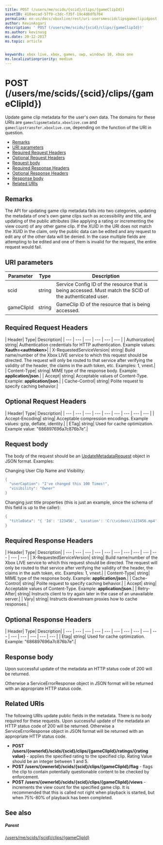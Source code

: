 ```yaml
---
title: POST (/users/me/scids/{scid}/clips/{gameClipId})
assetID: 410aecad-57f9-c3dc-f35f-19c4d8dfb704
permalink: en-us/docs/xboxlive/rest/uri-usersmescidclipsgameclipidpost.html
author: KevinAsgari
description: ' POST (/users/me/scids/{scid}/clips/{gameClipId})'
ms.author: kevinasg
ms.date: 20-12-2017
ms.topic: article


keywords: xbox live, xbox, games, uwp, windows 10, xbox one
ms.localizationpriority: medium
---
```



# POST (/users/me/scids/{scid}/clips/{gameClipId})
Update game clip metadata for the user's own data. 
The domains for these URIs are `gameclipsmetadata.xboxlive.com` and `gameclipstransfer.xboxlive.com`, depending on the function of the URI in question.
 
  * [Remarks](#ID4EX)
  * [URI parameters](#ID4EAB)
  * [Required Request Headers](#ID4ELB)
  * [Optional Request Headers](#ID4EXD)
  * [Request body](#ID4EAF)
  * [Required Response Headers](#ID4EVF)
  * [Optional Response Headers](#ID4EJAAC)
  * [Response body](#ID4EJBAC)
  * [Related URIs](#ID4EWBAC)
 
<a id="ID4EX"></a>

 
## Remarks
 
The API for updating game clip metadata falls into two categories, updating the metadata of one's own game clips such as accessibility and title, and updating of the public attributes (like applying a rating or incrementing the view count) of any other game clip. If the XUID in the URI does not match the XUID in the claim, only the public data can be edited and any request to edit any of the other data will be denied. In the case multiple fields are attempting to be edited and one of them is invalid for the request, the entire request would fail.
  
<a id="ID4EAB"></a>

 
## URI parameters
 
| Parameter| Type| Description| 
| --- | --- | --- | 
| scid| string| Service Config ID of the resource that is being accessed. Must match the SCID of the authenticated user.| 
| gameClipId| string| GameClip ID of the resource that is being accessed.| 
  
<a id="ID4ELB"></a>

 
## Required Request Headers
 
| Header| Type| Description| 
| --- | --- | --- | --- | --- | --- | 
| Authorization| string| Authentication credentials for HTTP authentication. Example values: <b>Xauth=&lt;authtoken></b>| 
| X-RequestedServiceVersion| string| Build name/number of the Xbox LIVE service to which this request should be directed. The request will only be routed to that service after verifying the validity of the header, the claims in the auth token, etc. Examples: 1, vnext.| 
| Content-Type| string| MIME type of the response body. Example: <b>application/json</b>.| 
| Accept| string| Acceptable values of Content-Type. Example: <b>application/json</b>.| 
| Cache-Control| string| Polite request to specify caching behavior.| 
  
<a id="ID4EXD"></a>

 
## Optional Request Headers
 
| Header| Type| Description| 
| --- | --- | --- | --- | --- | --- | --- | --- | --- | 
| Accept-Encoding| string| Acceptable compression encodings. Example values: gzip, deflate, identity.| 
| ETag| string| Used for cache optimization. Example value: "686897696a7c876b7e".| 
  
<a id="ID4EAF"></a>

 
## Request body
 
The body of the request should be an [UpdateMetadataRequest](../../json/json-updatemetadatarequest.md) object in JSON format. Examples:
 
Changing User Clip Name and Visibility:
 

```cpp
{
  "userCaption": "I've changed this 100 Times!",
  "visibility": "Owner"
}

```

 
Changing just title properties (this is just an example, since the schema of this field is up to the caller):
 

```cpp
{
  "titleData": "{ 'Id': '123456', 'Location': 'C:\\videos\\123456.mp4' }"
}

```

  
<a id="ID4EVF"></a>

 
## Required Response Headers
 
| Header| Type| Description| 
| --- | --- | --- | --- | --- | --- | --- | --- | --- | --- | --- | --- | 
| X-RequestedServiceVersion| string| Build name/number of the Xbox LIVE service to which this request should be directed. The request will only be routed to that service after verifying the validity of the header, the claims in the auth token, etc. Examples: 1, vnext.| 
| Content-Type| string| MIME type of the response body. Example: <b>application/json</b>.| 
| Cache-Control| string| Polite request to specify caching behavior.| 
| Accept| string| Acceptable values of Content-Type. Example: <b>application/json</b>.| 
| Retry-After| string| Instructs client to try again later in the case of an unavailable server.| 
| Vary| string| Instructs downstream proxies how to cache responses.| 
  
<a id="ID4EJAAC"></a>

 
## Optional Response Headers
 
| Header| Type| Description| 
| --- | --- | --- | --- | --- | --- | --- | --- | --- | --- | --- | --- | --- | --- | --- | 
| Etag| string| Used for cache optimization. Example: "686897696a7c876b7e".| 
  
<a id="ID4EJBAC"></a>

 
## Response body
 
Upon successful update of the metadata an HTTP status code of 200 will be returned.
 
Otherwise a ServiceErrorResponse object in JSON format will be returned with an appropriate HTTP status code.
  
<a id="ID4EWBAC"></a>

 
## Related URIs
 
The following URIs update public fields in the metadata. There is no body required for these requests. Upon successful update of the metadata an HTTP status code of 200 will be returned. Otherwise a ServiceErrorResponse object in JSON format will be returned with an appropriate HTTP status code.
 
   * **POST /users/{ownerId}/scids/{scid}/clips/{gameClipId}/ratings/{rating value}** - applies the specified rating to the specified clip. Rating Value should be an integer between 1 and 5.
   * **POST /users/{ownerId}/scids/{scid}/clips/{gameClipId}/flag** - flags the clip to contain potentially questionable content to be checked by enforcement.
   * **POST /users/{ownerId}/scids/{scid}/clips/{gameClipId}/views** - increments the view count for the specified game clip. It is recommended that this is called not right when playback is started, but when 75%-80% of playback has been completed.
   
<a id="ID4EMCAC"></a>

 
## See also
 
<a id="ID4EOCAC"></a>

 
##### Parent 

[/users/me/scids/{scid}/clips/{gameClipId}](uri-usersmescidclipsgameclipid.md)

   